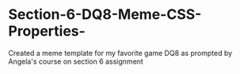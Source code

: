 # Section-6-DQ8-Meme-CSS-Properties-
Created a meme template for my favorite game DQ8 as prompted by Angela's course on section 6 assignment
